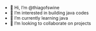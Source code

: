 - 👋 Hi, I’m @thiagofswine
- 👀 I’m interested in building java codes
- 🌱 I’m currently learning java
- 💞️ I’m looking to collaborate on projects

<!---
thiagofswine/thiagofswine is a ✨ special ✨ repository because its `README.md` (this file) appears on your GitHub profile.
You can click the Preview link to take a look at your changes.
--->
